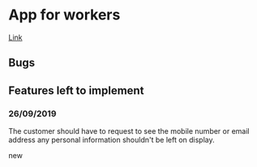 # App for workers

[Link](https://fordalex.github.io/app-for-workers/)

## Bugs

## Features left to implement

### 26/09/2019
The customer should have to request to see the mobile number or email address any personal information shouldn't be left on display.

new
